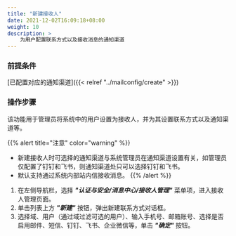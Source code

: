 ```yaml
---
title: "新建接收人"
date: 2021-12-02T16:09:18+08:00
weight: 10
description: >
    为用户配置联系方式以及接收消息的通知渠道
---
```


### 前提条件

[已配置对应的通知渠道]({{< relref "../mailconfig/create" >}})


### 操作步骤

该功能用于管理员将系统中的用户设置为接收人，并为其设置联系方式以及通知渠道等。

{{% alert title="注意" color="warning" %}}
- 新建接收人时可选择的通知渠道与系统管理员在通知渠道设置有关，如管理员仅配置了钉钉和飞书，则通知渠道处只可以选择钉钉和飞书。
- 默认支持通过系统内部站内信接收消息。
{{% /alert %}}

1. 在左侧导航栏，选择 **_"认证与安全/消息中心/接收人管理"_** 菜单项，进入接收人管理页面。
2. 单击列表上方 **_"新建"_** 按钮，弹出新建联系方式对话框。
2. 选择域、用户（通过域过滤可选的用户）、输入手机号、邮箱账号、选择是否启用邮件、短信、钉钉、飞书、企业微信等，单击 **_"确定"_** 按钮。